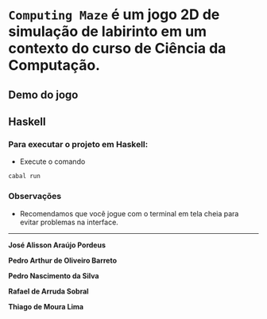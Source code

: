 # `Computing Maze` é um jogo 2D de simulação de labirinto em um contexto do curso de Ciência da Computação.

## Demo do jogo

<link>

## Haskell

### Para executar o projeto em Haskell:

- Execute o comando

```
cabal run
```

### Observações

- Recomendamos que você jogue com o terminal em tela cheia para evitar problemas na interface.

***
**José Alisson Araújo Pordeus**

**Pedro Arthur de Oliveiro Barreto**

**Pedro Nascimento da Silva**

**Rafael de Arruda Sobral**

**Thiago de Moura Lima**
